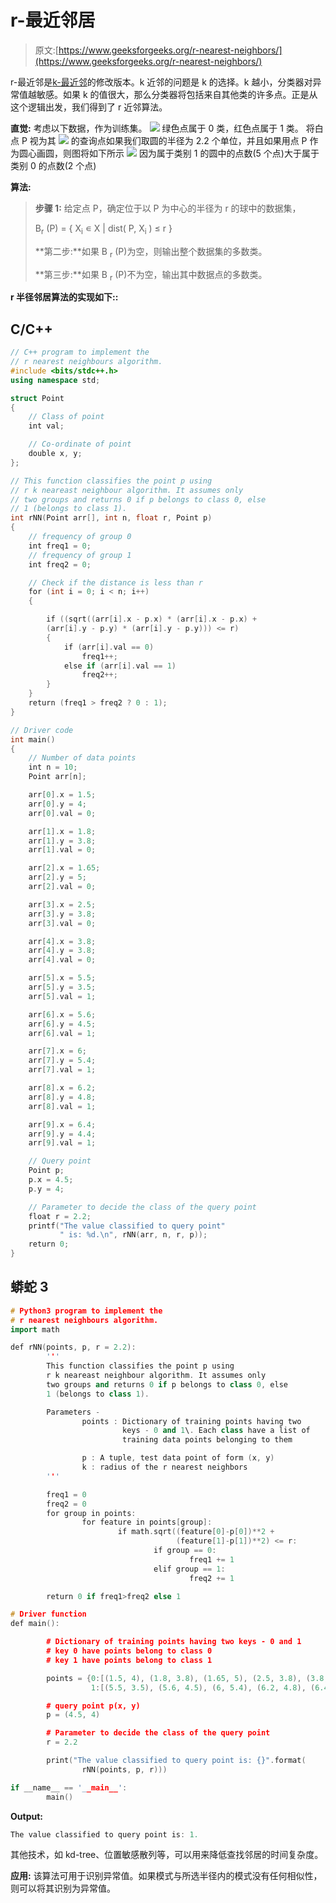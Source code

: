 # r-最近邻居

> 原文:[https://www.geeksforgeeks.org/r-nearest-neighbors/](https://www.geeksforgeeks.org/r-nearest-neighbors/)

r-最近邻是[k-最近邻](https://www.geeksforgeeks.org/k-nearest-neighbours/)的修改版本。k 近邻的问题是 k 的选择。k 越小，分类器对异常值越敏感。如果 k 的值很大，那么分类器将包括来自其他类的许多点。正是从这个逻辑出发，我们得到了 r 近邻算法。

**直觉:**
考虑以下数据，作为训练集。
![](img/46631d5c892347c9d02bc089f1988fdb.png)
绿色点属于 0 类，红色点属于 1 类。
将白点 P 视为其
![](img/178d1ab46b72f34514e76cdaec060054.png)
的查询点如果我们取圆的半径为 2.2 个单位，并且如果用点 P 作为圆心画圆，则图将如下所示
![](img/b2fda43e71e7ba0f6e9f1aafa6a8e910.png)
因为属于类别 1 的圆中的点数(5 个点)大于属于类别 0 的点数(2 个点)

**算法:**

> **步骤 1:** 给定点 P，确定位于以 P 为中心的半径为 r 的球中的数据集，
> 
> B<sub>r</sub> (P) = { X<sub>i</sub> ∊ X | dist( P, X<sub>i</sub> ) ≤ r }
> 
> **第二步:**如果 B <sub>r</sub> (P)为空，则输出整个数据集的多数类。
> 
> **第三步:**如果 B <sub>r</sub> (P)不为空，输出其中数据点的多数类。

**r 半径邻居算法的实现如下::**

## C/C++

```cpp
// C++ program to implement the
// r nearest neighbours algorithm.
#include <bits/stdc++.h>
using namespace std;

struct Point
{
    // Class of point
    int val; 

    // Co-ordinate of point
    double x, y; 
};

// This function classifies the point p using
// r k neareast neighbour algorithm. It assumes only
// two groups and returns 0 if p belongs to class 0, else
// 1 (belongs to class 1).
int rNN(Point arr[], int n, float r, Point p)
{
    // frequency of group 0
    int freq1 = 0; 
    // frequency of group 1
    int freq2 = 0; 

    // Check if the distance is less than r
    for (int i = 0; i < n; i++)
    {

        if ((sqrt((arr[i].x - p.x) * (arr[i].x - p.x) + 
        (arr[i].y - p.y) * (arr[i].y - p.y))) <= r)
        {
            if (arr[i].val == 0)
                freq1++;
            else if (arr[i].val == 1)
                freq2++;
        }
    }
    return (freq1 > freq2 ? 0 : 1);
}

// Driver code
int main()
{
    // Number of data points
    int n = 10; 
    Point arr[n];

    arr[0].x = 1.5;
    arr[0].y = 4;
    arr[0].val = 0;

    arr[1].x = 1.8;
    arr[1].y = 3.8;
    arr[1].val = 0;

    arr[2].x = 1.65;
    arr[2].y = 5;
    arr[2].val = 0;

    arr[3].x = 2.5;
    arr[3].y = 3.8;
    arr[3].val = 0;

    arr[4].x = 3.8;
    arr[4].y = 3.8;
    arr[4].val = 0;

    arr[5].x = 5.5;
    arr[5].y = 3.5;
    arr[5].val = 1;

    arr[6].x = 5.6;
    arr[6].y = 4.5;
    arr[6].val = 1;

    arr[7].x = 6;
    arr[7].y = 5.4;
    arr[7].val = 1;

    arr[8].x = 6.2;
    arr[8].y = 4.8;
    arr[8].val = 1;

    arr[9].x = 6.4;
    arr[9].y = 4.4;
    arr[9].val = 1;

    // Query point
    Point p;
    p.x = 4.5;
    p.y = 4;

    // Parameter to decide the class of the query point
    float r = 2.2;
    printf("The value classified to query point"
           " is: %d.\n", rNN(arr, n, r, p));
    return 0;
}
```

## 蟒蛇 3

```cpp
# Python3 program to implement the 
# r nearest neighbours algorithm. 
import math 

def rNN(points, p, r = 2.2): 
        ''' 
        This function classifies the point p using 
        r k neareast neighbour algorithm. It assumes only  
        two groups and returns 0 if p belongs to class 0, else 
        1 (belongs to class 1). 

        Parameters - 
                points : Dictionary of training points having two
                         keys - 0 and 1\. Each class have a list of
                         training data points belonging to them 

                p : A tuple, test data point of form (x, y) 
                k : radius of the r nearest neighbors 
        '''

        freq1 = 0
        freq2 = 0
        for group in points: 
                for feature in points[group]: 
                        if math.sqrt((feature[0]-p[0])**2 + 
                                     (feature[1]-p[1])**2) <= r:
                                if group == 0:
                                        freq1 += 1                      
                                elif group == 1: 
                                        freq2 += 1 

        return 0 if freq1>freq2 else 1

# Driver function 
def main(): 

        # Dictionary of training points having two keys - 0 and 1 
        # key 0 have points belong to class 0 
        # key 1 have points belong to class 1 

        points = {0:[(1.5, 4), (1.8, 3.8), (1.65, 5), (2.5, 3.8), (3.8, 3.8)], 
                  1:[(5.5, 3.5), (5.6, 4.5), (6, 5.4), (6.2, 4.8), (6.4, 4.4)]} 

        # query point p(x, y) 
        p = (4.5, 4) 

        # Parameter to decide the class of the query point 
        r = 2.2

        print("The value classified to query point is: {}".format(
                rNN(points, p, r))) 

if __name__ == '__main__': 
        main() 
```

**Output:**

```cpp
The value classified to query point is: 1.

```

其他技术，如 kd-tree、位置敏感散列等，可以用来降低查找邻居的时间复杂度。

**应用:**
该算法可用于识别异常值。如果模式与所选半径内的模式没有任何相似性，则可以将其识别为异常值。